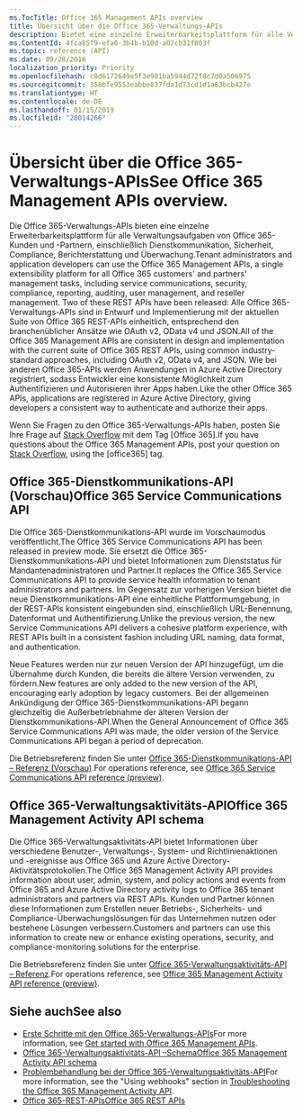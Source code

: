 ```yaml
---
ms.TocTitle: Office 365 Management APIs overview
title: Übersicht über die Office 365-Verwaltungs-APIs
description: Bietet eine einzelne Erweiterbarkeitsplattform für alle Verwaltungsaufgaben von Office 365-Kunden und -Partnern, einschließlich Dienstkommunikation, Sicherheit, Compliance, Berichterstattung und Überwachung.
ms.ContentId: 4fca85f9-efa6-3b4b-b10d-a07cb31f803f
ms.topic: reference (API)
ms.date: 09/28/2016
localization_priority: Priority
ms.openlocfilehash: c8d6172649e5f3e901ba5944d72f8c7d0a506975
ms.sourcegitcommit: 358bfe9553eabbe837fda1d73cd1d1a83bcb427e
ms.translationtype: HT
ms.contentlocale: de-DE
ms.lasthandoff: 01/15/2019
ms.locfileid: "28014266"
---
```

# <a name="office-365-management-apis-overview"></a><span data-ttu-id="f3ea5-103">Übersicht über die Office 365-Verwaltungs-APIs</span><span class="sxs-lookup"><span data-stu-id="f3ea5-103">See Office 365 Management APIs overview.</span></span>

<span data-ttu-id="f3ea5-104">Die Office 365-Verwaltungs-APIs bieten eine einzelne Erweiterbarkeitsplattform für alle Verwaltungsaufgaben von Office 365-Kunden und -Partnern, einschließlich Dienstkommunikation, Sicherheit, Compliance, Berichterstattung und Überwachung.</span><span class="sxs-lookup"><span data-stu-id="f3ea5-104">Tenant administrators and application developers can use the Office 365 Management APIs, a single extensibility platform for all Office 365 customers' and partners' management tasks, including service communications, security, compliance, reporting, auditing, user management, and reseller management. Two of these REST APIs have been released:</span></span> <span data-ttu-id="f3ea5-105">Alle Office 365-Verwaltungs-APIs sind in Entwurf und Implementierung mit der aktuellen Suite von Office 365 REST-APIs einheitlich, entsprechend den branchenüblicher Ansätze wie OAuth v2, OData v4 und JSON.</span><span class="sxs-lookup"><span data-stu-id="f3ea5-105">All of the Office 365 Management APIs are consistent in design and implementation with the current suite of Office 365 REST APIs, using common industry-standard approaches, including OAuth v2, OData v4, and JSON.</span></span> <span data-ttu-id="f3ea5-106">Wie bei anderen Office 365-APIs werden Anwendungen in Azure Active Directory registriert, sodass Entwickler eine konsistente Möglichkeit zum Authentifizieren und Autorisieren ihrer Apps haben.</span><span class="sxs-lookup"><span data-stu-id="f3ea5-106">Like the other Office 365 APIs, applications are registered in Azure Active Directory, giving developers a consistent way to authenticate and authorize their apps.</span></span>

<span data-ttu-id="f3ea5-107">Wenn Sie Fragen zu den Office 365-Verwaltungs-APIs haben, posten Sie Ihre Frage auf [Stack Overflow](http://stackoverflow.com/tags/office365) mit dem Tag [Office 365].</span><span class="sxs-lookup"><span data-stu-id="f3ea5-107">If you have questions about the Office 365 Management APIs, post your question on [Stack Overflow](http://stackoverflow.com/tags/office365), using the [office365] tag.</span></span>

## <a name="office-365-service-communications-api-preview"></a><span data-ttu-id="f3ea5-108">Office 365-Dienstkommunikations-API (Vorschau)</span><span class="sxs-lookup"><span data-stu-id="f3ea5-108">Office 365 Service Communications API</span></span>

<span data-ttu-id="f3ea5-109">Die Office 365-Dienstkommunikations-API wurde im Vorschaumodus veröffentlicht.</span><span class="sxs-lookup"><span data-stu-id="f3ea5-109">The Office 365 Service Communications API has been released in preview mode.</span></span> <span data-ttu-id="f3ea5-110">Sie ersetzt die Office 365-Dienstkommunikations-API und bietet Informationen zum Dienststatus für Mandantenadministratoren und Partner.</span><span class="sxs-lookup"><span data-stu-id="f3ea5-110">It replaces the Office 365 Service Communications API to provide service health information to tenant administrators and partners.</span></span> <span data-ttu-id="f3ea5-111">Im Gegensatz zur vorherigen Version bietet die neue Dienstkommunikations-API eine einheitliche Plattformumgebung, in der REST-APIs konsistent eingebunden sind, einschließlich URL-Benennung, Datenformat und Authentifizierung.</span><span class="sxs-lookup"><span data-stu-id="f3ea5-111">Unlike the previous version, the new Service Communications API delivers a cohesive platform experience, with REST APIs built in a consistent fashion including URL naming, data format, and authentication.</span></span>

<span data-ttu-id="f3ea5-112">Neue Features werden nur zur neuen Version der API hinzugefügt, um die Übernahme durch Kunden, die bereits die ältere Version verwenden, zu fördern.</span><span class="sxs-lookup"><span data-stu-id="f3ea5-112">New features are only added to the new version of the API, encouraging early adoption by legacy customers.</span></span> <span data-ttu-id="f3ea5-113">Bei der allgemeinen Ankündigung der Office 365-Dienstkommunikations-API begann gleichzeitig die Außerbetriebnahme der älteren Version der Dienstkommunikations-API.</span><span class="sxs-lookup"><span data-stu-id="f3ea5-113">When the General Announcement of Office 365 Service Communications API was made, the older version of the Service Communications API began a period of deprecation.</span></span> 

<span data-ttu-id="f3ea5-114">Die Betriebsreferenz finden Sie unter [Office 365-Dienstkommunikations-API – Referenz (Vorschau)](office-365-service-communications-api-reference.md).</span><span class="sxs-lookup"><span data-stu-id="f3ea5-114">For operations reference, see [Office 365 Service Communications API reference (preview)](office-365-service-communications-api-reference.md).</span></span>


## <a name="office-365-management-activity-api"></a><span data-ttu-id="f3ea5-115">Office 365-Verwaltungsaktivitäts-API</span><span class="sxs-lookup"><span data-stu-id="f3ea5-115">Office 365 Management Activity API schema</span></span>

<span data-ttu-id="f3ea5-116">Die Office 365-Verwaltungsaktivitäts-API bietet Informationen über verschiedene Benutzer-, Verwaltungs-, System- und Richtlinienaktionen und -ereignisse aus Office 365 und Azure Active Directory-Aktivitätsprotokollen.</span><span class="sxs-lookup"><span data-stu-id="f3ea5-116">The Office 365 Management Activity API provides information about user, admin, system, and policy actions and events from Office 365 and Azure Active Directory activity logs to Office 365 tenant administrators and partners via REST APIs.</span></span> <span data-ttu-id="f3ea5-117">Kunden und Partner können diese Informationen zum Erstellen neuer Betriebs-, Sicherheits- und Compliance-Überwachungslösungen für das Unternehmen nutzen oder bestehene Lösungen verbessern.</span><span class="sxs-lookup"><span data-stu-id="f3ea5-117">Customers and partners can use this information to create new or enhance existing operations, security, and compliance-monitoring solutions for the enterprise.</span></span> 

<span data-ttu-id="f3ea5-118">Die Betriebsreferenz finden Sie unter [Office 365-Verwaltungsaktivitäts-API – Referenz](office-365-management-activity-api-reference.md).</span><span class="sxs-lookup"><span data-stu-id="f3ea5-118">For operations reference, see [Office 365 Management Activity API reference (preview)](office-365-management-activity-api-reference.md).</span></span>

## <a name="see-also"></a><span data-ttu-id="f3ea5-119">Siehe auch</span><span class="sxs-lookup"><span data-stu-id="f3ea5-119">See also</span></span>

- <span data-ttu-id="f3ea5-120">[Erste Schritte mit den Office 365-Verwaltungs-APIs](get-started-with-office-365-management-apis.md)</span><span class="sxs-lookup"><span data-stu-id="f3ea5-120">For more information, see [Get started with Office 365 Management APIs](get-started-with-office-365-management-apis.md).</span></span>
- [<span data-ttu-id="f3ea5-121">Office 365-Verwaltungsaktivitäts-API –Schema</span><span class="sxs-lookup"><span data-stu-id="f3ea5-121">Office 365 Management Activity API schema</span></span>](office-365-management-activity-api-schema.md)
- <span data-ttu-id="f3ea5-122">[Problembehandlung bei der Office 365-Verwaltungsaktivitäts-API](troubleshooting-the-office-365-management-activity-api.md)</span><span class="sxs-lookup"><span data-stu-id="f3ea5-122">For more information, see the "Using webhooks" section in [Troubleshooting the Office 365 Management Activity API](troubleshooting-the-office-365-management-activity-api.md).</span></span>
- [<span data-ttu-id="f3ea5-123">Office 365-REST-APIs</span><span class="sxs-lookup"><span data-stu-id="f3ea5-123">Office 365 REST APIs</span></span>](https://docs.microsoft.com/de-DE/previous-versions/office/office-365-api/how-to/platform-development-overview)

